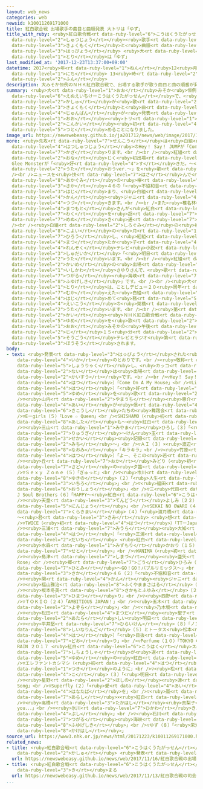 ```yaml
---
layout: web_news
categories: web
newsid: k10011269171000
title: 紅白歌合戦 出場歌手の曲目と曲順発表 大トリは「ゆず」
title_with_ruby: <ruby>紅白歌合戦<rt data-ruby-level="6">こうはくうたがっせん</rt></ruby> <ruby>出場<rt
  data-ruby-level="2">しゅつじょう</rt></ruby><ruby>歌手<rt data-ruby-level="2">かしゅ</rt></ruby>の<ruby>曲目<rt
  data-ruby-level="3">きょくもく</rt></ruby>と<ruby>曲順<rt data-ruby-level="4">きょくじゅん</rt></ruby><ruby>発表<rt
  data-ruby-level="3">はっぴょう</rt></ruby> <ruby>大<rt data-ruby-level="1">おお</rt></ruby><ruby>トリ<rt
  data-ruby-level="1">とり</rt></ruby>は「ゆず」
last_modified_at: '2017-12-23T13:37:00+09:00'
datetime: 2017<ruby>年<rt data-ruby-level="1">ねん</rt></ruby>12<ruby>月<rt data-ruby-level="1">がつ</rt></ruby>23<ruby>日<rt
  data-ruby-level="1">にち</rt></ruby> 13<ruby>時<rt data-ruby-level="2">じ</rt></ruby>37<ruby>分<rt
  data-ruby-level="2">ふん</rt></ruby>
description: 大みそか恒例のＮＨＫ紅白歌合戦で、出場する歌手が歌う曲目と曲の順番が発表され、大トリは今回初めて「ゆず」が務めることになりました。
summary: <ruby>大<rt data-ruby-level="1">おお</rt></ruby>みそか<ruby>恒例<rt data-ruby-level="7">こうれい</rt></ruby>の<ruby>ＮＨＫ紅白歌合戦<rt
  data-ruby-level="6">えぬえいちけーこうはくうたがっせん</rt></ruby>で、<ruby>出場<rt data-ruby-level="2">しゅつじょう</rt></ruby>する<ruby>歌手<rt
  data-ruby-level="2">かしゅ</rt></ruby>が<ruby>歌<rt data-ruby-level="2">うた</rt></ruby>う<ruby>曲目<rt
  data-ruby-level="3">きょくもく</rt></ruby>と<ruby>曲<rt data-ruby-level="3">きょく</rt></ruby>の<ruby>順番<rt
  data-ruby-level="4">じゅんばん</rt></ruby>が<ruby>発表<rt data-ruby-level="3">はっぴょう</rt></ruby>され、<ruby>大<rt
  data-ruby-level="1">おお</rt></ruby><ruby>トリ<rt data-ruby-level="1">とり</rt></ruby>は<ruby>今回<rt
  data-ruby-level="2">こんかい</rt></ruby><ruby>初<rt data-ruby-level="4">はじ</rt></ruby>めて「ゆず」が<ruby>務<rt
  data-ruby-level="5">つと</rt></ruby>めることになりました。
image_url: https://newswebeasy.github.io/ja201712/news/web/image/2017/12/23/K10011269171_1712231302_1712231522_01_02.jpg
more: <ruby>先攻<rt data-ruby-level="7">せんこう</rt></ruby>は<ruby>白組<rt data-ruby-level="2">しろぐみ</rt></ruby>で、<ruby>初出場<rt
  data-ruby-level="4">はつしゅつじょう</rt></ruby>のHey！ Say！ JUMPが「Come On A My House」でトップを<ruby>飾<rt
  data-ruby-level="7">かざ</rt></ruby>ります。<br /><br /><ruby>紅組<rt data-ruby-level="8">あかぐみ</rt></ruby>は、<ruby>同<rt
  data-ruby-level="2">おな</rt></ruby>じく<ruby>初出場<rt data-ruby-level="4">はつしゅつじょう</rt></ruby>のLittle
  Glee Monsterが「<ruby>好<rt data-ruby-level="4">す</rt></ruby>きだ。～<ruby>夢<rt data-ruby-level="5">ゆめ</rt></ruby>を<ruby>歌<rt
  data-ruby-level="2">うた</rt></ruby>おうver.～」を<ruby>歌<rt data-ruby-level="2">うた</rt></ruby>います。<br
  /><br />ニュースを<ruby>挟<rt data-ruby-level="7">はさ</rt></ruby>んで<ruby>後半<rt data-ruby-level="2">こうはん</rt></ruby>は<ruby>紅組<rt
  data-ruby-level="8">あかぐみ</rt></ruby>の<ruby>欅<rt data-ruby-level="8">けやき</rt></ruby><ruby>坂<rt
  data-ruby-level="3">さか</rt></ruby>４６の「<ruby>不協和音<rt data-ruby-level="4">ふきょうわおん</rt></ruby>」で<ruby>始<rt
  data-ruby-level="3">はじ</rt></ruby>まり、<ruby>白組<rt data-ruby-level="2">しろぐみ</rt></ruby>の<ruby>関<rt
  data-ruby-level="4">かん</rt></ruby><ruby>ジャニ<rt data-ruby-level="4">じゃに</rt></ruby>∞が「なぐりガキBEAT」で<ruby>続<rt
  data-ruby-level="4">つづ</rt></ruby>きます。<br /><br />また<ruby>椎名林檎<rt data-ruby-level="8">しいなりんご</rt></ruby>さんとトータス<ruby>松本<rt
  data-ruby-level="4">まつもと</rt></ruby>さんが<ruby>紅白<rt data-ruby-level="6">こうはく</rt></ruby>の<ruby>枠<rt
  data-ruby-level="7">わく</rt></ruby>を<ruby>超<rt data-ruby-level="7">こ</rt></ruby>えて「<ruby>目抜<rt
  data-ruby-level="7">めぬ</rt></ruby>き<ruby>通<rt data-ruby-level="7">どお</rt></ruby>り」をデュエットします。<br
  /><br /><ruby>白組<rt data-ruby-level="2">しろぐみ</rt></ruby>の<ruby>初出場<rt data-ruby-level="4">はつしゅつじょう</rt></ruby>、エレファントカシマシは「<ruby>今宵<rt
  data-ruby-level="8">こよい</rt></ruby>の<ruby>月<rt data-ruby-level="1">つき</rt></ruby>のように」を<ruby>披露<rt
  data-ruby-level="7">ひろう</rt></ruby>し、<ruby>紅組<rt data-ruby-level="8">あかぐみ</rt></ruby>の<ruby>松<rt
  data-ruby-level="4">まつ</rt></ruby>たか<ruby>子<rt data-ruby-level="4">こ</rt></ruby>さんはＮＨＫの<ruby>連続<rt
  data-ruby-level="4">れんぞく</rt></ruby>テレビ<ruby>小説<rt data-ruby-level="4">しょうせつ</rt></ruby>「わろてんか」の<ruby>主題歌<rt
  data-ruby-level="3">しゅだいか</rt></ruby>「<ruby>明日<rt data-ruby-level="8">あした</rt></ruby>はどこから」を<ruby>歌<rt
  data-ruby-level="2">うた</rt></ruby>います。<br /><br /><ruby>紅組<rt data-ruby-level="8">あかぐみ</rt></ruby>のトリは４０<ruby>回目<rt
  data-ruby-level="2">かいめ</rt></ruby>の<ruby>出場<rt data-ruby-level="2">しゅつじょう</rt></ruby>となる<ruby>石川<rt
  data-ruby-level="1">いしかわ</rt></ruby>さゆりさんで、<ruby>歌<rt data-ruby-level="2">うた</rt></ruby>は「<ruby>津軽<rt
  data-ruby-level="7">つがる</rt></ruby><ruby>海峡<rt data-ruby-level="7">かいきょう</rt></ruby>・<ruby>冬景色<rt
  data-ruby-level="8">ふゆげしき</rt></ruby>」です。<br /><br /><ruby>大<rt data-ruby-level="1">おお</rt></ruby><ruby>トリ<rt
  data-ruby-level="1">とり</rt></ruby>は、ことしデビュー２０<ruby>周年<rt data-ruby-level="4">しゅうねん</rt></ruby>を<ruby>迎<rt
  data-ruby-level="7">むか</rt></ruby>えた<ruby>白組<rt data-ruby-level="2">しろぐみ</rt></ruby>の「ゆず」が<ruby>初<rt
  data-ruby-level="4">はじ</rt></ruby>めて<ruby>務<rt data-ruby-level="5">つと</rt></ruby>め、「<ruby>栄光<rt
  data-ruby-level="4">えいこう</rt></ruby>の<ruby>架橋<rt data-ruby-level="8">かけはし</rt></ruby>」を<ruby>歌<rt
  data-ruby-level="2">うた</rt></ruby>います。<br /><br /><ruby>第<rt data-ruby-level="3">だい</rt></ruby>６８<ruby>回<rt
  data-ruby-level="2">かい</rt></ruby><ruby>ＮＨＫ紅白歌合戦<rt data-ruby-level="6">えぬえいちけーこうはくうたがっせん</rt></ruby>は「<ruby>夢<rt
  data-ruby-level="5">ゆめ</rt></ruby>を<ruby>歌<rt data-ruby-level="2">うた</rt></ruby>おう」をテーマに、<ruby>大<rt
  data-ruby-level="1">おお</rt></ruby>みそかの<ruby>午後<rt data-ruby-level="2">ごご</rt></ruby>７<ruby>時<rt
  data-ruby-level="2">じ</rt></ruby>１５<ruby>分<rt data-ruby-level="2">ふん</rt></ruby>から<ruby>総合<rt
  data-ruby-level="5">そうごう</rt></ruby>テレビとラジオ<ruby>第<rt data-ruby-level="3">だい</rt></ruby>１で<ruby>放送<rt
  data-ruby-level="3">ほうそう</rt></ruby>されます。
body:
- text: <ruby>発表<rt data-ruby-level="3">はっぴょう</rt></ruby>された<ruby>曲目<rt data-ruby-level="3">きょくもく</rt></ruby>は<ruby>以下<rt
    data-ruby-level="4">いか</rt></ruby>のとおりです。<br /><ruby>敬称<rt data-ruby-level="7">けいしょう</rt></ruby>は<ruby>省略<rt
    data-ruby-level="5">しょうりゃく</rt></ruby>し、<ruby>カッコ<rt data-ruby-level="2">かっこ</rt></ruby><ruby>内<rt
    data-ruby-level="2">ない</rt></ruby>は<ruby>出場<rt data-ruby-level="2">しゅつじょう</rt></ruby><ruby>回数<rt
    data-ruby-level="2">かいすう</rt></ruby>です。<br /><br />▽Hey！ Say！ JUMP（<ruby>初<rt
    data-ruby-level="4">はつ</rt></ruby>）「Come On A My House」<br />▽Little Glee Monster（<ruby>初<rt
    data-ruby-level="4">はつ</rt></ruby>）「<ruby>好<rt data-ruby-level="4">す</rt></ruby>きだ。～<ruby>夢<rt
    data-ruby-level="5">ゆめ</rt></ruby>を<ruby>歌<rt data-ruby-level="2">うた</rt></ruby>おうver.～」<br
    />▽<ruby>山内<rt data-ruby-level="2">やまうち</rt></ruby><ruby>惠介<rt data-ruby-level="8">けいすけ</rt></ruby>（３）「<ruby>愛<rt
    data-ruby-level="4">あい</rt></ruby>が<ruby>信<rt data-ruby-level="4">しん</rt></ruby>じられないなら～<ruby>貴公子<rt
    data-ruby-level="6">きこうし</rt></ruby>たちの<ruby>舞踏会<rt data-ruby-level="7">ぶとうかい</rt></ruby>～」<br
    />▽Eーgirls（５）「Love ☆ Queen」<br />▽SHISHAMO（<ruby>初<rt data-ruby-level="4">はつ</rt></ruby>）「<ruby>明日<rt
    data-ruby-level="8">あした</rt></ruby>も～<ruby>紅白<rt data-ruby-level="6">こうはく</rt></ruby>２０１７ver.～」<br
    />▽<ruby>三山<rt data-ruby-level="1">みやま</rt></ruby>ひろし（３）「<ruby>男<rt data-ruby-level="1">おとこ</rt></ruby>の<ruby>流儀<rt
    data-ruby-level="7">りゅうぎ</rt></ruby>～けん<ruby>玉<rt data-ruby-level="1">だま</rt></ruby><ruby>世界<rt
    data-ruby-level="3">せかい</rt></ruby><ruby>記録<rt data-ruby-level="4">きろく</rt></ruby>への<ruby>道<rt
    data-ruby-level="2">みち</rt></ruby>～」<br />▽ＡＩ（３）×<ruby>渡辺<rt data-ruby-level="8">わたなべ</rt></ruby><ruby>直美<rt
    data-ruby-level="8">なおみ</rt></ruby>「キラキラ」<br />▽<ruby>竹原<rt data-ruby-level="2">たけはら</rt></ruby>ピストル（<ruby>初<rt
    data-ruby-level="4">はつ</rt></ruby>）「よー、そこの<ruby>若<rt data-ruby-level="6">わか</rt></ruby>いの」<br
    />▽<ruby>丘<rt data-ruby-level="7">おか</rt></ruby>みどり（<ruby>初<rt data-ruby-level="4">はつ</rt></ruby>）「<ruby>佐渡<rt
    data-ruby-level="7">さど</rt></ruby>の<ruby>夕笛<rt data-ruby-level="3">ゆうぶえ</rt></ruby>」<br
    />▽Ｓｅｘｙ Ｚｏｎｅ（５）「ぎゅっと」<br />▽<ruby>市川<rt data-ruby-level="2">いちかわ</rt></ruby><ruby>由紀乃<rt
    data-ruby-level="8">ゆきの</rt></ruby>（２）「<ruby>人生<rt data-ruby-level="1">じんせい</rt></ruby><ruby>一路<rt
    data-ruby-level="3">いちろ</rt></ruby>」<br />▽<ruby>福田<rt data-ruby-level="3">ふくだ</rt></ruby>こうへい（４）「<ruby>王将<rt
    data-ruby-level="6">おうしょう</rt></ruby>」<br />▽三<ruby>代目<rt data-ruby-level="3">だいめ</rt></ruby>
    J Soul Brothers（６）「HAPPY～<ruby>紅白<rt data-ruby-level="6">こうはく</rt></ruby>スペシャルバージョン～」<br
    />▽<ruby>天童<rt data-ruby-level="3">てんどう</rt></ruby>よしみ（２２）「<ruby>道頓堀<rt data-ruby-level="7">どうとんぼり</rt></ruby><ruby>人情<rt
    data-ruby-level="5">にんじょう</rt></ruby>」<br />▽SEKAI NO OWARI（４）「RAIN」<br />▽<ruby>倉木麻衣<rt
    data-ruby-level="7">くらきまい</rt></ruby>（４）「<ruby>渡月橋<rt data-ruby-level="7">とげつきょう</rt></ruby>
    ～<ruby>君<rt data-ruby-level="3">きみ</rt></ruby> <ruby>想<rt data-ruby-level="8">おも</rt></ruby>ふ～」<br
    />▽TWICE（<ruby>初<rt data-ruby-level="4">はつ</rt></ruby>）「TTーJapanese ver.－」<br
    />▽<ruby>三浦<rt data-ruby-level="7">みうら</rt></ruby><ruby>大知<rt data-ruby-level="2">だいち</rt></ruby>（<ruby>初<rt
    data-ruby-level="4">はつ</rt></ruby>）「<ruby>三浦<rt data-ruby-level="7">みうら</rt></ruby><ruby>大知<rt
    data-ruby-level="2">だいち</rt></ruby> <ruby>紅白<rt data-ruby-level="6">こうはく</rt></ruby>スペシャル」<br
    />▽<ruby>水森<rt data-ruby-level="1">みずもり</rt></ruby>かおり（１５）「<ruby>早鞆<rt data-ruby-level="8">はやとも</rt></ruby>ノ<ruby>瀬戸<rt
    data-ruby-level="7">せと</rt></ruby>」<br />▽WANIMA（<ruby>初<rt data-ruby-level="4">はつ</rt></ruby>）「ともに」<br
    />▽<ruby>島津<rt data-ruby-level="7">しまづ</rt></ruby><ruby>亜矢<rt data-ruby-level="7">あや</rt></ruby>（４）「The
    Rose」<br />▽<ruby>郷<rt data-ruby-level="7">ごう</rt></ruby>ひろみ（３０）「２<ruby>億<rt data-ruby-level="4">おく</rt></ruby>４千万の<ruby>瞳<rt
    data-ruby-level="7">ひとみ</rt></ruby>～GO！GO！バブルリミックス～」<br />▽<ruby>欅<rt data-ruby-level="8">けやき</rt></ruby><ruby>坂<rt
    data-ruby-level="3">さか</rt></ruby>４６（２）「<ruby>不協和音<rt data-ruby-level="4">ふきょうわおん</rt></ruby>」<br
    />▽<ruby>関<rt data-ruby-level="4">かん</rt></ruby><ruby>ジャニ<rt data-ruby-level="4">じゃに</rt></ruby>∞（６）「なぐりガキBEAT」<br
    />▽<ruby>福山雅治<rt data-ruby-level="8">ふくやままさはる</rt></ruby>（１０）「トモエ<ruby>学園<rt data-ruby-level="2">がくえん</rt></ruby>」<br
    />▽<ruby>坂本冬美<rt data-ruby-level="8">さかもとふゆみ</rt></ruby>（２９）「<ruby>男<rt data-ruby-level="1">おとこ</rt></ruby>の<ruby>火祭<rt
    data-ruby-level="3">ひまつ</rt></ruby>り」<br />▽<ruby>西野<rt data-ruby-level="2">にしの</rt></ruby>カナ（８）「パッ」<br
    />▽ＴＯＫＩＯ（２４）「AMBITIOUS JAPAN！」<br />▽<ruby>五木<rt data-ruby-level="1">いつき</rt></ruby>ひろし（４７）「<ruby>夜空<rt
    data-ruby-level="2">よぞら</rt></ruby>」<br />▽<ruby>乃木坂<rt data-ruby-level="8">のぎざか</rt></ruby>４６（３）「インフルエンサー」<br
    />▽<ruby>松田<rt data-ruby-level="4">まつだ</rt></ruby><ruby>聖子<rt data-ruby-level="6">せいこ</rt></ruby>（２１）「<ruby>新<rt
    data-ruby-level="2">あたら</rt></ruby>しい<ruby>明日<rt data-ruby-level="8">あした</rt></ruby>」<br
    />▽<ruby>平井堅<rt data-ruby-level="7">ひらいけん</rt></ruby>（８）「ノンフィクション」<br />▽<ruby>椎名林檎<rt
    data-ruby-level="8">しいなりんご</rt></ruby>（５）とトータス<ruby>松本<rt data-ruby-level="4">まつもと</rt></ruby>（<ruby>初<rt
    data-ruby-level="4">はつ</rt></ruby>）「<ruby>目抜<rt data-ruby-level="7">めぬ</rt></ruby>き<ruby>通<rt
    data-ruby-level="7">どお</rt></ruby>り」<br />▽Perfume（１０）「TOKYO GIRL」<br />▽X JAPAN（８）「ENDLESS
    RAIN ２０１７ <ruby>紅白<rt data-ruby-level="6">こうはく</rt></ruby>スペシャル」<br />▽ＡＫＢ４８（１０）「<ruby>視聴者<rt
    data-ruby-level="7">しちょうしゃ</rt></ruby>が<ruby>選<rt data-ruby-level="4">えら</rt></ruby>んだ<ruby>夢<rt
    data-ruby-level="5">ゆめ</rt></ruby>の<ruby>紅白<rt data-ruby-level="6">こうはく</rt></ruby>ＳＰメドレー」<br
    />▽エレファントカシマシ（<ruby>初<rt data-ruby-level="4">はつ</rt></ruby>）「<ruby>今宵<rt data-ruby-level="8">こよい</rt></ruby>の<ruby>月<rt
    data-ruby-level="1">つき</rt></ruby>のように」<br />▽<ruby>松<rt data-ruby-level="4">まつ</rt></ruby>たか<ruby>子<rt
    data-ruby-level="4">こ</rt></ruby>（３）「<ruby>明日<rt data-ruby-level="8">あした</rt></ruby>はどこから」<br
    />▽<ruby>星野<rt data-ruby-level="2">ほしの</rt></ruby><ruby>源<rt data-ruby-level="6">げん</rt></ruby>（３）「Family
    Song」<br />▽Superfly（２）「<ruby>愛<rt data-ruby-level="4">あい</rt></ruby>をこめて<ruby>花束<rt
    data-ruby-level="4">はなたば</rt></ruby>を」<br />▽<ruby>嵐<rt data-ruby-level="7">あらし</rt></ruby>（９）「<ruby>嵐<rt
    data-ruby-level="7">あらし</rt></ruby>×<ruby>紅白<rt data-ruby-level="6">こうはく</rt></ruby>スペシャルメドレー」<br
    />▽<ruby>高橋<rt data-ruby-level="3">たかはし</rt></ruby><ruby>真梨子<rt data-ruby-level="8">まりこ</rt></ruby>（５）「For
    you．．．」<br />▽<ruby>氷川<rt data-ruby-level="7">ひかわ</rt></ruby>きよし（１８）「きよしのズンドコ<ruby>節<rt
    data-ruby-level="4">ぶし</rt></ruby>」<br />▽<ruby>石川<rt data-ruby-level="1">いしかわ</rt></ruby>さゆり（４０）「<ruby>津軽<rt
    data-ruby-level="7">つがる</rt></ruby><ruby>海峡<rt data-ruby-level="7">かいきょう</rt></ruby>・<ruby>冬景色<rt
    data-ruby-level="8">ふゆげしき</rt></ruby>」<br />▽ゆず（８）「<ruby>栄光<rt data-ruby-level="4">えいこう</rt></ruby>の<ruby>架橋<rt
    data-ruby-level="8">かけはし</rt></ruby>」
source_url: https://www3.nhk.or.jp/news/html/20171223/k10011269171000.html
related_news:
- title: <ruby>紅白歌合戦<rt data-ruby-level="6">こうはくうたがっせん</rt></ruby>の<ruby>出場<rt data-ruby-level="2">しゅつじょう</rt></ruby><ruby>歌手<rt
    data-ruby-level="2">かしゅ</rt></ruby> <ruby>発表<rt data-ruby-level="3">はっぴょう</rt></ruby>
  url: https://newswebeasy.github.io/news/web/2017/11/16/紅白歌合戦の出場歌手-発表
- title: <ruby>紅白歌合戦<rt data-ruby-level="6">こうはくうたがっせん</rt></ruby>の<ruby>司会者<rt data-ruby-level="4">しかいしゃ</rt></ruby><ruby>決<rt
    data-ruby-level="3">き</rt></ruby>まる
  url: https://newswebeasy.github.io/news/web/2017/11/13/紅白歌合戦の司会者決まる
...
```

